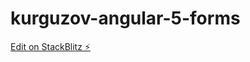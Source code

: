 # kurguzov-angular-5-forms

[Edit on StackBlitz ⚡️](https://stackblitz.com/edit/kurguzov-angular-5-forms)